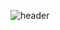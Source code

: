 ![header](https://capsule-render.vercel.app/api?type=waving&text=POSITIVE&animation=scaleIn&fontColor=8919e6&desc=긍정적인&descAlign=70&descAlignY=70&height=250&fontSize=100&descSize=25)
